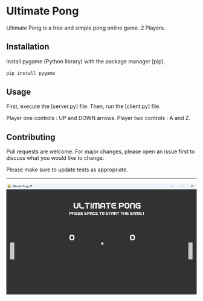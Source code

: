 # Ultimate Pong
Ultimate Pong is a free and simple pong online game.
2 Players.

## Installation
Install pygame (Python library) with the package manager [pip].
```bash
pip install pygame
```

## Usage
First, execute the [server.py] file.
Then, run the [client.py] file.

Player one controls : UP and DOWN arrows.
Player two controls : A and Z.

## Contributing

Pull requests are welcome. For major changes, please open an issue first
to discuss what you would like to change.

Please make sure to update tests as appropriate.


---

![alt text](/img/game.png "Preview of the game ! ")

